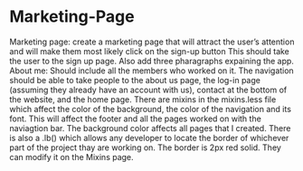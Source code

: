 # Marketing-Page

Marketing page: create a marketing page that will attract the user’s attention and will make them most likely click on the sign-up button This should take the user to the sign up page. Also add three pharagraphs expaining the app. 
About me: Should include all the members who worked on it. 
The navigation should be able to take people to the about us page, the log-in page (assuming they already have an account with us), contact at the bottom of the website, and the home page.
There are mixins in the mixins.less file which affect the color of the background, the color of the navigation and its font. This will affect the footer and all the pages worked on with the naviagtion bar. The background color affects all pages that I created. 
There is also a .lb() which allows any developer to locate the border of whichever part of the project thay are working on. The border is 2px red solid. They can modify it on the Mixins page.
